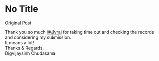 # No Title

[Original Post](https://discourse.onlinedegree.iitm.ac.in/t/168832/81)

<p>Thank you so much <a class="mention" href="/u/jivraj">@Jivraj</a> for taking time out and checking the records and considering my submission.<br>
It means a lot!<br>
Thanks &amp; Regards,<br>
Digvijaysinh Chudasama</p>